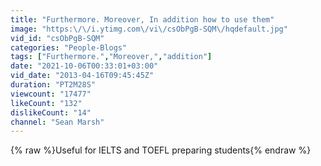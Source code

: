 ```yaml
---
title: "Furthermore. Moreover, In addition how to use them"
image: "https:\/\/i.ytimg.com\/vi\/csObPgB-SQM\/hqdefault.jpg"
vid_id: "csObPgB-SQM"
categories: "People-Blogs"
tags: ["Furthermore.","Moreover,","addition"]
date: "2021-10-06T00:33:01+03:00"
vid_date: "2013-04-16T09:45:45Z"
duration: "PT2M28S"
viewcount: "17477"
likeCount: "132"
dislikeCount: "14"
channel: "Sean Marsh"
---
```

{% raw %}Useful for IELTS and TOEFL preparing students{% endraw %}
